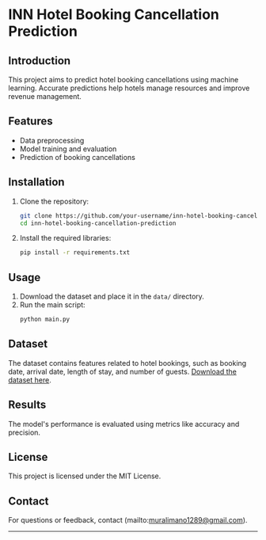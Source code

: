 # INN Hotel Booking Cancellation Prediction

## Introduction
This project aims to predict hotel booking cancellations using machine learning. Accurate predictions help hotels manage resources and improve revenue management.

## Features
- Data preprocessing 
- Model training and evaluation
- Prediction of booking cancellations

## Installation
1. Clone the repository:
    ```bash
    git clone https://github.com/your-username/inn-hotel-booking-cancellation-prediction.git
    cd inn-hotel-booking-cancellation-prediction
    ```
2. Install the required libraries:
    ```bash
    pip install -r requirements.txt
    ```

## Usage
1. Download the dataset and place it in the `data/` directory.
2. Run the main script:
    ```bash
    python main.py
    ```

## Dataset
The dataset contains features related to hotel bookings, such as booking date, arrival date, length of stay, and number of guests. [Download the dataset here](link-to-dataset).

## Results
The model's performance is evaluated using metrics like accuracy and precision.

## License
This project is licensed under the MIT License.

## Contact
For questions or feedback, contact (mailto:muralimano1289@gmail.com).


---

